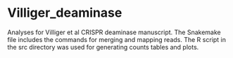 # Villiger_deaminase
Analyses for Villiger et al CRISPR deaminase manuscript.  The Snakemake file includes the commands for merging and mapping reads.  The R script in the src directory was used for generating counts tables and plots.
